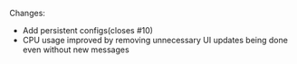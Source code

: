 Changes:
* Add persistent configs(closes #10)
* CPU usage improved by removing unnecessary UI updates being done even without new messages
